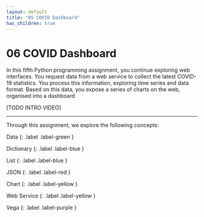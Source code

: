 ```yaml
---
layout: default
title: "05 COVID Dashboard"
has_children: true
---
```


# 06 COVID Dashboard

In this fifth Python programming assignment, you continue exploring web interfaces. You request data from a web service to collect the latest COVID-19 statistics. You process this information, exploring time series and data format. Based on this data, you expose a series of charts on the web, organised into a dashboard

[TODO INTRO VIDEO]

---

Through this assignment, we explore the following concepts:

Data
{: .label .label-green }

Dictionary
{: .label .label-blue }

List
{: .label .label-blue }

JSON
{: .label .label-red }

Chart
{: .label .label-yellow }

Web Service
{: .label .label-yellow }

Vega
{: .label .label-purple }

